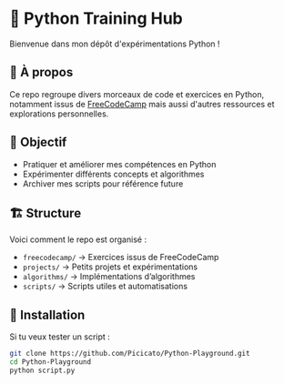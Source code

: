 # 🐍 Python Training Hub

Bienvenue dans mon dépôt d'expérimentations Python !

## 📌 À propos
Ce repo regroupe divers morceaux de code et exercices en Python, notamment issus de [FreeCodeCamp](https://www.freecodecamp.org/) mais aussi d'autres ressources et explorations personnelles.

## 🚀 Objectif
- Pratiquer et améliorer mes compétences en Python
- Expérimenter différents concepts et algorithmes
- Archiver mes scripts pour référence future

## 🏗️ Structure
Voici comment le repo est organisé :
- `freecodecamp/` → Exercices issus de FreeCodeCamp
- `projects/` → Petits projets et expérimentations
- `algorithms/` → Implémentations d’algorithmes
- `scripts/` → Scripts utiles et automatisations

## 🔧 Installation
Si tu veux tester un script :
```bash
git clone https://github.com/Picicato/Python-Playground.git
cd Python-Playground
python script.py
